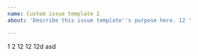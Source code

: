```yaml
---
name: Custom issue template 2
about: 'Describe this issue template''s purpose here. 12 '

---
```


1 2 12 12 12d asd
